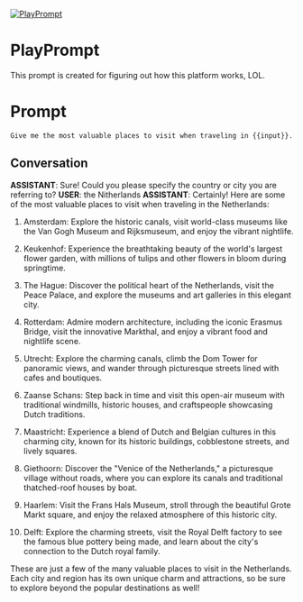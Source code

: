 
[![PlayPrompt](https://flow-prompt-covers.s3.us-west-1.amazonaws.com/icon/realistic/real_2.png)]()
# PlayPrompt 
This prompt is created for figuring out how this platform works, LOL.

# Prompt

```
Give me the most valuable places to visit when traveling in {{input}}.
```

## Conversation

**ASSISTANT**: Sure! Could you please specify the country or city you are referring to?
**USER**: the Nitherlands
**ASSISTANT**: Certainly! Here are some of the most valuable places to visit when traveling in the Netherlands:



1. Amsterdam: Explore the historic canals, visit world-class museums like the Van Gogh Museum and Rijksmuseum, and enjoy the vibrant nightlife.



2. Keukenhof: Experience the breathtaking beauty of the world's largest flower garden, with millions of tulips and other flowers in bloom during springtime.



3. The Hague: Discover the political heart of the Netherlands, visit the Peace Palace, and explore the museums and art galleries in this elegant city.



4. Rotterdam: Admire modern architecture, including the iconic Erasmus Bridge, visit the innovative Markthal, and enjoy a vibrant food and nightlife scene.



5. Utrecht: Explore the charming canals, climb the Dom Tower for panoramic views, and wander through picturesque streets lined with cafes and boutiques.



6. Zaanse Schans: Step back in time and visit this open-air museum with traditional windmills, historic houses, and craftspeople showcasing Dutch traditions.



7. Maastricht: Experience a blend of Dutch and Belgian cultures in this charming city, known for its historic buildings, cobblestone streets, and lively squares.



8. Giethoorn: Discover the "Venice of the Netherlands," a picturesque village without roads, where you can explore its canals and traditional thatched-roof houses by boat.



9. Haarlem: Visit the Frans Hals Museum, stroll through the beautiful Grote Markt square, and enjoy the relaxed atmosphere of this historic city.



10. Delft: Explore the charming streets, visit the Royal Delft factory to see the famous blue pottery being made, and learn about the city's connection to the Dutch royal family.



These are just a few of the many valuable places to visit in the Netherlands. Each city and region has its own unique charm and attractions, so be sure to explore beyond the popular destinations as well!


